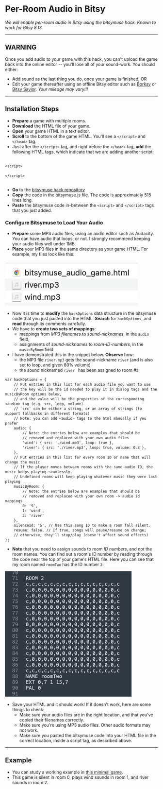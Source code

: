 
# Per-Room Audio in Bitsy

*We will enable per-room audio in Bitsy using the bitsymuse hack. Known to work for Bitsy 8.13.*

---

## WARNING

Once you add audio to your game with this hack, you can't upload the game back into the online editor -- you'll lose all of your sound-work. You should either: 

* Add sound as the last thing you do, once your game is finished, OR
* Edit your game thereafter using an offline Bitsy editor such as [Borksy](https://ayolland.itch.io/borksy) or [Bitsy Savior](https://aloelazoe.itch.io/bitsy-savior). *Your mileage may vary!!!*

---

## Installation Steps

* **Prepare** a game with multiple rooms. 
* **Download** the HTML file of your game.
* **Open** your game HTML in a text editor. 
* **Scroll** to the bottom of the game HTML. You'll see a `</script>` and `</head>` tag.
* Just after the `</script>` tag, and right before the  `</head>` tag, **add** the following HTML tags, which indicate that we are adding another script: 

```

<script>

</script>


```

* **Go** to the [bitsymuse hack repository](https://github.com/seleb/bitsy-hacks/blob/main/dist/bitsymuse.js)
* **Copy** the code in the bitsymuse.js file. The code is approximately 515 lines long. 
* **Paste** the bitsymuse code in-between the `<script>` and `</script>` tags that you just added. 


### Configure Bitsymuse to Load Your Audio

* **Prepare** some MP3 audio files, using an audio editor such as Audacity. You can have audio that loops, or not. I strongly recommend keeping your audio files well under 1MB.
* **Place** your MP3 files in the same directory as your game HTML. For example, my files look like this: 

![directory_screenshot.png](img/directory_screenshot.png) 

* Now it is time to **modify** the `hackOptions` data structure in the bitsymuse code that you just pasted into the HTML. **Search** for `hackOptions`, and **read** through its comments carefully. 
* We have to **create two sets of mappings**: 
  * mappings from *MP3 filenames* to *sound-nicknames*, in the `audio` field,
  * assignments of *sound-nicknames* to *room-ID-numbers*, in the `musicByRoom` field
* I have demonstrated this in the snippet below. **Observe** how: 
  * the MP3 file `river.mp3` gets the sound-nickname `river` (and is also set to loop, and given 80% volume)
  * the sound nicknamed `river ` has been assigned to room #`2`


```
var hackOptions = {
	// Put entries in this list for each audio file you want to use
	// the key will be the id needed to play it in dialog tags and the musicByRoom options below,
	// and the value will be the properties of the corresponding <audio> tag (e.g. src, loop, volume)
	// `src` can be either a string, or an array of strings (to support fallbacks in different formats)
	// Note: you can add <audio> tags to the html manually if you prefer
	audio: {
		// Note: the entries below are examples that should be 
		// removed and replaced with your own audio files
		'wind': { src: './wind.mp3', loop: true },
		'river': { src: './river.mp3', loop: true, volume: 0.8 },
	},
	// Put entries in this list for every room ID or name that will change the music
	// If the player moves between rooms with the same audio ID, the music keeps playing seamlessly.
	// Undefined rooms will keep playing whatever music they were last playing
	musicByRoom: {
		// Note: the entries below are examples that should be 
		// removed and replaced with your own room -> audio id mappings
		0: 'S',
		1: 'wind', 
		2: 'river'
	},
	silenceId: 'S', // Use this song ID to make a room fall silent.
	resume: false, // If true, songs will pause/resume on change;
	// otherwise, they'll stop/play (doesn't affect sound effects)
};
```

* **Note** that you need to assign sounds to room *ID numbers*, and *not* the room names. You can find out a room's ID number by reading through the code near the top of your game's HTML file. Here you can see that my room named `roomTwo` has the ID number `2`:

![room-code-screenshot.png](img/room-code-screenshot.png)

* Save your HTML and it should work! If it doesn't work, here are some things to check: 
  * Make sure your audio files are in the right location, and that you've copied their filenames correctly. 
  * Make sure you're using MP3 audio files. Other audio formats may not work. 
  * Make sure you pasted the bitsymuse code into your HTML file in the correct location, inside a script tag, as described above. 


---

## Example

* You can study a working example in [this minimal game](bitsymuse_audio_game.html). 
* This game is silent in room 0, plays wind sounds in room 1, and river sounds in room 2. 



